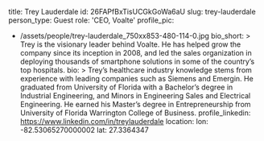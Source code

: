 title: Trey Lauderdale
id: 26FAPfBxTisUCGkGoWa6aU
slug: trey-lauderdale
person_type: Guest
role: 'CEO, Voalte'
profile_pic:
  - /assets/people/trey-lauderdale_750xx853-480-114-0.jpg
bio_short: >
  Trey is the visionary leader behind Voalte. He has helped grow the company
  since its inception in 2008, and led the sales organization in deploying
  thousands of smartphone solutions in some of the country’s top hospitals. 
bio: >
  Trey’s healthcare industry knowledge stems from experience with leading
  companies such as Siemens and Emergin. He graduated from University of Florida
  with a Bachelor’s degree in Industrial Engineering, and Minors in Engineering
  Sales and Electrical Engineering. He earned his Master’s degree in
  Entrepreneurship from University of Florida Warrington College of Business.
profile_linkedin: https://www.linkedin.com/in/treylauderdale
location:
  lon: -82.53065270000002
  lat: 27.3364347
